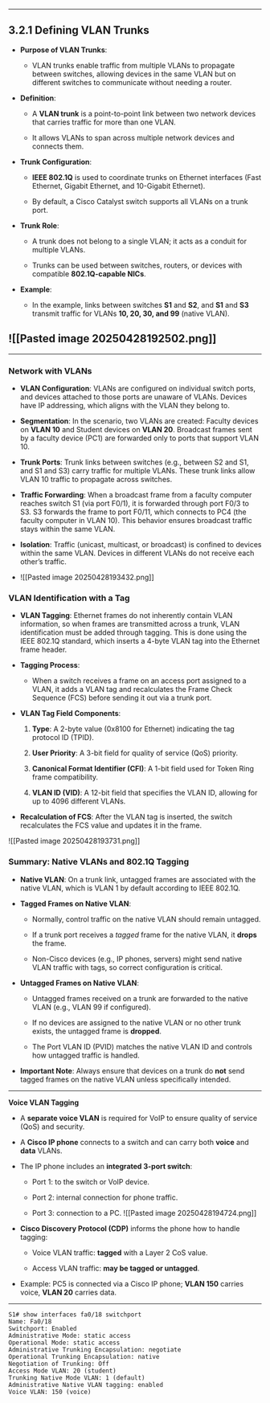 
---

## 3.2.1 Defining VLAN Trunks

- **Purpose of VLAN Trunks**:
    
    - VLAN trunks enable traffic from multiple VLANs to propagate between switches, allowing devices in the same VLAN but on different switches to communicate without needing a router.
        
- **Definition**:
    
    - A **VLAN trunk** is a point-to-point link between two network devices that carries traffic for more than one VLAN.
        
    - It allows VLANs to span across multiple network devices and connects them.
        
- **Trunk Configuration**:
    
    - **IEEE 802.1Q** is used to coordinate trunks on Ethernet interfaces (Fast Ethernet, Gigabit Ethernet, and 10-Gigabit Ethernet).
        
    - By default, a Cisco Catalyst switch supports all VLANs on a trunk port.
        
- **Trunk Role**:
    
    - A trunk does not belong to a single VLAN; it acts as a conduit for multiple VLANs.
        
    - Trunks can be used between switches, routers, or devices with compatible **802.1Q-capable NICs**.
        
- **Example**:
    
    - In the example, links between switches **S1** and **S2**, and **S1** and **S3** transmit traffic for VLANs **10, 20, 30, and 99** (native VLAN).
        
![[Pasted image 20250428192502.png]]
---
---


### Network with VLANs

- **VLAN Configuration**: VLANs are configured on individual switch ports, and devices attached to those ports are unaware of VLANs. Devices have IP addressing, which aligns with the VLAN they belong to.
    
- **Segmentation**: In the scenario, two VLANs are created: Faculty devices on **VLAN 10** and Student devices on **VLAN 20**. Broadcast frames sent by a faculty device (PC1) are forwarded only to ports that support VLAN 10.
    
- **Trunk Ports**: Trunk links between switches (e.g., between S2 and S1, and S1 and S3) carry traffic for multiple VLANs. These trunk links allow VLAN 10 traffic to propagate across switches.
    
- **Traffic Forwarding**: When a broadcast frame from a faculty computer reaches switch S1 (via port F0/1), it is forwarded through port F0/3 to S3. S3 forwards the frame to port F0/11, which connects to PC4 (the faculty computer in VLAN 10). This behavior ensures broadcast traffic stays within the same VLAN.
    
- **Isolation**: Traffic (unicast, multicast, or broadcast) is confined to devices within the same VLAN. Devices in different VLANs do not receive each other’s traffic.
- ![[Pasted image 20250428193432.png]]

### VLAN Identification with a Tag

- **VLAN Tagging**: Ethernet frames do not inherently contain VLAN information, so when frames are transmitted across a trunk, VLAN identification must be added through tagging. This is done using the IEEE 802.1Q standard, which inserts a 4-byte VLAN tag into the Ethernet frame header.
    
- **Tagging Process**:
    
    - When a switch receives a frame on an access port assigned to a VLAN, it adds a VLAN tag and recalculates the Frame Check Sequence (FCS) before sending it out via a trunk port.
        
- **VLAN Tag Field Components**:
    
    1. **Type**: A 2-byte value (0x8100 for Ethernet) indicating the tag protocol ID (TPID).
        
    2. **User Priority**: A 3-bit field for quality of service (QoS) priority.
        
    3. **Canonical Format Identifier (CFI)**: A 1-bit field used for Token Ring frame compatibility.
        
    4. **VLAN ID (VID)**: A 12-bit field that specifies the VLAN ID, allowing for up to 4096 different VLANs.
        
- **Recalculation of FCS**: After the VLAN tag is inserted, the switch recalculates the FCS value and updates it in the frame.

![[Pasted image 20250428193731.png]]


### Summary: Native VLANs and 802.1Q Tagging

- **Native VLAN**: On a trunk link, untagged frames are associated with the native VLAN, which is VLAN 1 by default according to IEEE 802.1Q.
    
- **Tagged Frames on Native VLAN**:
    
    - Normally, control traffic on the native VLAN should remain untagged.
        
    - If a trunk port receives a _tagged_ frame for the native VLAN, it **drops** the frame.
        
    - Non-Cisco devices (e.g., IP phones, servers) might send native VLAN traffic with tags, so correct configuration is critical.
        
- **Untagged Frames on Native VLAN**:
    
    - Untagged frames received on a trunk are forwarded to the native VLAN (e.g., VLAN 99 if configured).
        
    - If no devices are assigned to the native VLAN or no other trunk exists, the untagged frame is **dropped**.
        
    - The Port VLAN ID (PVID) matches the native VLAN ID and controls how untagged traffic is handled.
        
- **Important Note**: Always ensure that devices on a trunk do **not** send tagged frames on the native VLAN unless specifically intended.
    



---

**Voice VLAN Tagging**

- A **separate voice VLAN** is required for VoIP to ensure quality of service (QoS) and security.
    
- A **Cisco IP phone** connects to a switch and can carry both **voice** and **data** VLANs.
    
- The IP phone includes an **integrated 3-port switch**:
    
    - Port 1: to the switch or VoIP device.
        
    - Port 2: internal connection for phone traffic.
        
    - Port 3: connection to a PC.
        ![[Pasted image 20250428194724.png]]
- **Cisco Discovery Protocol (CDP)** informs the phone how to handle tagging:
    
    - Voice VLAN traffic: **tagged** with a Layer 2 CoS value.
        
    - Access VLAN traffic: **may be tagged or untagged**.
        
- Example: PC5 is connected via a Cisco IP phone; **VLAN 150** carries voice, **VLAN 20** carries data.
    

---
```
S1# show interfaces fa0/18 switchport 
Name: Fa0/18
Switchport: Enabled
Administrative Mode: static access
Operational Mode: static access
Administrative Trunking Encapsulation: negotiate
Operational Trunking Encapsulation: native
Negotiation of Trunking: Off
Access Mode VLAN: 20 (student)
Trunking Native Mode VLAN: 1 (default)
Administrative Native VLAN tagging: enabled
Voice VLAN: 150 (voice)
```
 
